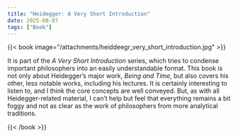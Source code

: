 ```yaml
---
title: "Heidegger: A Very Short Introduction"
date: 2025-08-07
tags: ["Book"]
---
```


{{< book image="/attachments/heiddeegr_very_short_introduction.jpg" >}}

It is part of the *A Very Short Introduction* series, which tries to condense important philosophers into an easily understandable format. This book is not only about Heidegger’s major work, *Being and Time*, but also covers his other, less notable works, including his lectures.
It is certainly interesting to listen to, and I think the core concepts are well conveyed. But, as with all Heidegger-related material, I can’t help but feel that everything remains a bit foggy and not as clear as the work of philosophers from more analytical traditions.

{{< /book >}}
